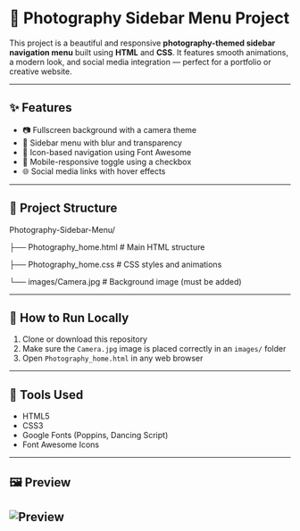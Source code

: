 # 📸 Photography Sidebar Menu Project

This project is a beautiful and responsive **photography-themed sidebar navigation menu** built using **HTML** and **CSS**. It features smooth animations, a modern look, and social media integration — perfect for a portfolio or creative website.

---

## ✨ Features

- 📷 Fullscreen background with a camera theme
- 🎨 Sidebar menu with blur and transparency
- 🎵 Icon-based navigation using Font Awesome
- 📱 Mobile-responsive toggle using a checkbox
- 🌐 Social media links with hover effects

---

## 📁 Project Structure
Photography-Sidebar-Menu/

├── Photography_home.html # Main HTML structure

 ├── Photography_home.css # CSS styles and animations

  └── images/Camera.jpg # Background image (must be added)

---

## 🚀 How to Run Locally

1. Clone or download this repository
2. Make sure the `Camera.jpg` image is placed correctly in an `images/` folder
3. Open `Photography_home.html` in any web browser

---

## 🔧 Tools Used

- HTML5
- CSS3
- Google Fonts (Poppins, Dancing Script)
- Font Awesome Icons

---

## 🖼️ Preview

![Preview](preview.gif)
---
